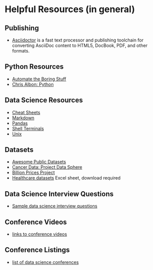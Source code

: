 # Helpful Resources (in general)

## Publishing
- [Asciidoctor](https://asciidoctor.org) is a fast text processor and publishing toolchain for converting AsciiDoc content to HTML5, DocBook, PDF, and other formats. 

## Python Resources
- [Automate the Boring Stuff](https://automatetheboringstuff.com)
- [Chris Albon: Python](https://chrisalbon.com)

## Data Science Resources

- [Cheat Sheets](cheat_sheets/)
- [Markdown](markdown/)
- [Pandas](pandas/)
- [Shell Terminals](shell_terminal/)
- [Unix](unix/)

## Datasets

- [Awesome Public Datasets](https://github.com/awesomedata/awesome-public-datasets)
- [Cancer Data:  Project Data Sphere](https://projectdatasphere.org/projectdatasphere/html/home)
- [Billion Prices Project](http://www.thebillionpricesproject.com)
- [Healthcare datasets](http://www.ideal.ece.utexas.edu/courses/ee380l/Health-Care-Data-Sets.xls) Excel sheet, download required

## Data Science Interview Questions

- [Sample data science interview questions](ds_interview_questions.md)

## Conference Videos
- [links to conference videos](https://reshamas.github.io/resources/conf_videos/)

## Conference Listings
- [list of data science conferences](https://github.com/WiMLDS/conferences)
